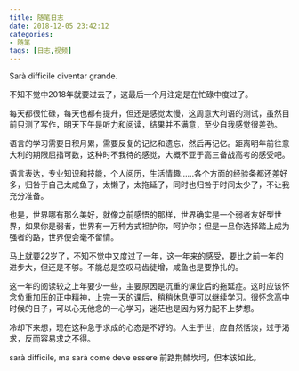 ```yaml
---
title: 随笔日志
date: 2018-12-05 23:42:12
categories:
- 随笔
tags: [日志,视频]
---
```

<div id="muteYouTubeVideoPlayer"></div>
 
<script async src="https://www.youtube.com/iframe_api"></script>
<script>
 function onYouTubeIframeAPIReady() {
  var player;
  player = new YT.Player('muteYouTubeVideoPlayer', {
    videoId: '8XcgnphhzdI', // YouTube 影片ID
    width: 560,               // 播放器寬度 (px)
    height: 316,              // 播放器高度 (px)
    playerVars: {
      autoplay: 1,        // 在讀取時自動播放影片
      controls: 1,        // 在播放器顯示暫停／播放按鈕
      showinfo: 0,        // 隱藏影片標題
      modestbranding: 1,  // 隱藏YouTube Logo
      loop: 1,            // 讓影片循環播放
      fs: 0,              // 隱藏全螢幕按鈕
      cc_load_policty: 0, // 隱藏字幕
      iv_load_policy: 3,  // 隱藏影片註解
      autohide: 0         // 當播放影片時隱藏影片控制列
    },
    events: {
      onReady: function(e) {
        e.target.mute();
      }
    }
  });
 }
</script>

Sarà difficile diventar grande.

不知不觉中2018年就要过去了，这最后一个月注定是在忙碌中度过了。

<!-- more -->

每天都很忙碌，每天也都有提升，但还是感觉太慢，这周意大利语的测试，虽然目前只测了写作，明天下午是听力和阅读，结果并不满意，至少自我感觉很差劲。

语言的学习需要日积月累，需要反复的记忆和遗忘，然后再记忆。距离明年前往意大利的期限屈指可数，这种时不我待的感觉，大概不亚于高三备战高考的感受吧。

语言表达，专业知识和技能，个人阅历，生活情趣……各个方面的经验条都还差好多，归咎于自己太咸鱼了，太懒了，太拖延了，同时也归咎于时间太少了，不让我充分准备。

也是，世界哪有那么美好，就像之前感悟的那样，世界确实是一个弱者友好型世界，如果你是弱者，世界有一万种方式袒护你，呵护你；但是一旦你选择踏上成为强者的路，世界便会毫不留情。

马上就要22岁了，不知不觉中又度过了一年，这一年来的感受，要比之前一年的进步大，但还是不够。不能总是空叹马齿徒增，咸鱼也是要挣扎的。

这一年的阅读较之上年要少一些，主要原因是沉重的课业后的拖延症。这时应该怀念负重加压的正中精神，上完一天的课后，稍稍休息便可以继续学习。很怀念高中时候的日子，可以心无他念的一心学习，迷茫也是因为努力配不上梦想。

冷却下来想，现在这种急于求成的心态是不好的。人生于世，应自然恬淡，过于渴求，反而容易求之不得。

sarà difficile, ma sarà come deve essere 前路荆棘坎坷，但本该如此。
